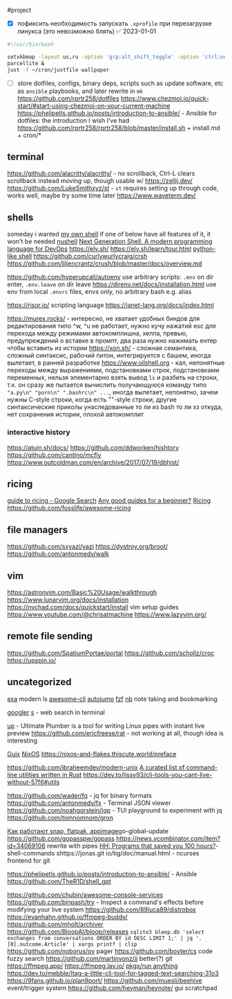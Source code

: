 #project

- [x] пофиксить необходимость запускать `.xprofile` при перезагрузке линукса (это невозможно блять) ✅ 2023-01-01
```sh
#!/usr/bin/bash

setxkbmap -layout us,ru -option 'grp:alt_shift_toggle' -option 'ctrl:nocaps' -option 'numpad:microsoft'
parcellite &
just -f ~/cron/justfile wallpaper
```
- [ ] store dotfiles, configs, binary deps, scripts such as update software, etc as `ansible` playbooks, and later rewrite in `mk`
    https://github.com/rprtr258/dotfiles
    https://www.chezmoi.io/quick-start/#start-using-chezmoi-on-your-current-machine
    https://phelipetls.github.io/posts/introduction-to-ansible/ - Ansible for dotfiles: the introduction I wish I’ve had
    https://github.com/rprtr258/rprtr258/blob/master/install.sh + install.md + cron/*

## terminal
https://github.com/alacritty/alacritty/ - no scrollback, Ctrl-L clears scrollback instead moving up, though usable w/ https://zellij.dev/
https://github.com/LukeSmithxyz/st - `st` requires setting up through code, works well, maybe try some time later
https://www.waveterm.dev/

## shells
someday i wanted [my own shell](/note/lisp_shell) if one of below have all features of it, it won't be needed
[nushell](https://www.nushell.sh/)
[Next Generation Shell. A modern programming language for DevOps](https://ngs-lang.org/)
https://elv.sh/ https://elv.sh/learn/tour.html
[python-like shell](https://www.marceltheshell.org/)
https://github.com/curlywurlycraig/crsh
https://github.com/liljencrantz/crush/blob/master/docs/overview.md

https://github.com/hyperupcall/autoenv use arbitrary scripts: `.env` on dir enter, `.env.leave` on dir leave
https://direnv.net/docs/installation.html use env from local `.envrc` files, envs only, no arbitrary bash e.g. alias

https://risor.io/ scripting language
https://janet-lang.org/docs/index.html

https://murex.rocks/ - интересно, не хватает удобных биндов для редактирования типо ^w, ^u не работает, нужно кучу нажатий esc для перехода между режимами автокомплишна, хелпа, превью, предупреждений о вставке в промпт, два раза нужно нажимать ентер чтобы вставить из истории
https://xon.sh/ - сложная семантика, сложный синтаксис, рабочий питон, интегрируется с башем, иногда вылетает, в ранней разработке
https://www.oilshell.org - кал, непонятные переходы между выражениями, подстановками строк, подстановками переменных, нельзя элементарно взять вывод `ls` и разбить на строки, т.к. он сразу же пытается вычислить получающуюся команду типо `"a.py\n" "porn\n" ".bashrc\n" ...`, иногда вылетает, непонятно, зачем нужны C-style строки, когда есть ""-style строки, другие синтаксические приколы унаследованные то ли из bash то ли хз откуда, нет сохранения истории, плохой автокомплит

### interactive history
https://atuin.sh/docs/
https://github.com/ddworken/hishtory
https://github.com/cantino/mcfly
https://www.outcoldman.com/en/archive/2017/07/19/dbhist/

## ricing
[guide to ricing - Google Search](https://www.google.com/search?q=guide+to+ricing)
[Any good guides for a beginner?](https://www.reddit.com/r/unixporn/comments/2gwy5v/any_good_guides_for_a_beginner/)
[Ricing](https://thatnixguy.github.io/posts/ricing/)
https://github.com/fosslife/awesome-ricing

## file managers
https://github.com/sxyazi/yazi
https://dystroy.org/broot/
https://github.com/antonmedv/walk

## vim
https://astronvim.com/Basic%20Usage/walkthrough
https://www.lunarvim.org/docs/installation
https://nvchad.com/docs/quickstart/install
vim setup guides https://www.youtube.com/@chrisatmachine
https://www.lazyvim.org/

## remote file sending
https://github.com/SpatiumPortae/portal
https://github.com/schollz/croc
https://upspin.io/
## uncategorized
[exa](https://github.com/ogham/exa) modern ls
[awesome-cli](https://github.com/agarrharr/awesome-cli-apps#directory-navigation)
[autojump](https://github.com/wting/autojump)
[fzf](https://github.com/junegunn/fzf)
[nb](https://github.com/xwmx/nb) note taking and bookmarking

[googler](https://github.com/jarun/googler)
[s](https://github.com/zquestz/s) - web search in terminal

[up](https://github.com/akavel/up) - Ultimate Plumber is a tool for writing Linux pipes with instant live preview
https://github.com/ericfreese/rat - not working at all, though idea is interesting

[Guix](http://guix.gnu.org/)
[NixOS](https://nixos.org/) https://nixos-and-flakes.thiscute.world/preface

https://github.com/ibraheemdev/modern-unix
[A curated list of command-line utilities written in Rust](https://gist.github.com/sts10/daadbc2f403bdffad1b6d33aff016c0a)
https://dev.to/lissy93/cli-tools-you-cant-live-without-57f6#utils

https://github.com/wader/fq - jq for binary formats
https://github.com/antonmedv/fx - Terminal JSON viewer
https://github.com/noahgorstein/jqp - TUI playground to experiment with jq
https://github.com/tomnomnom/gron

[Как работают snap, flatpak, appimage](https://habr.com/ru/post/673488/)go-global-update
https://github.com/gopasspw/gopass
https://news.ycombinator.com/item?id=34069106
rewrite with pipes
[HH: Programs that saved you 100 hours?](    https://github.com/rprtr258/Most-frequent)-shell-commands
shttps://jonas.git io/tig/doc/manual.html - ncurses frontend for git

https://phelipetls.github.io/posts/introduction-to-ansible/ - Ansible 
https://github.com/TheR1D/shell_gpt

https://github.com/chubin/awesome-console-services
https://github.com/binpash/try - Inspect a command's effects before modifying your live system
https://github.com/89luca89/distrobox
https://evanhahn.github.io/ffmpeg-buddy/
https://github.com/mholt/archiver
https://github.com/BloopAI/bloop/releases `sqlite3 bleep.db 'select exchanges from conversations ORDER BY id DESC LIMIT 1;' | jq '.[0].outcome.Article' | xargs printf | clip`
https://github.com/noborus/ov pager
https://github.com/boyter/cs code fuzzy search
https://github.com/martinvonz/jj better(?) git
https://ffmpeg.app/ https://ffmpeg.lav.io/
[pkgx/run anything](https://pkgx.sh/)
https://dev.to/mebble/ltag-a-little-cli-tool-for-tagged-text-searching-31o3
https://9fans.github.io/plan9port/
https://github.com/muesli/beehive event/trigger system
https://github.com/heyman/heynote/ gui scratchpad